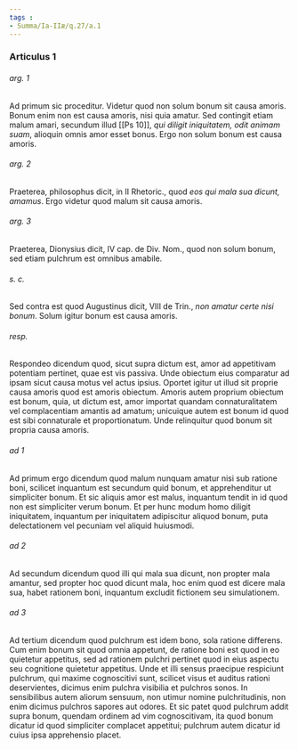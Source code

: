 ```yaml
---
tags : 
- Summa/Ia-IIæ/q.27/a.1
---
```


### Articulus 1

###### arg. 1
Ad primum sic proceditur. Videtur quod non solum bonum sit causa amoris. Bonum enim non est causa amoris, nisi quia amatur. Sed contingit etiam malum amari, secundum illud [[Ps 10]], *qui diligit iniquitatem, odit animam suam*, alioquin omnis amor esset bonus. Ergo non solum bonum est causa amoris.

###### arg. 2
Praeterea, philosophus dicit, in II Rhetoric., quod *eos qui mala sua dicunt, amamus*. Ergo videtur quod malum sit causa amoris.

###### arg. 3
Praeterea, Dionysius dicit, IV cap. de Div. Nom., quod non solum bonum, sed etiam pulchrum est omnibus amabile.

###### s. c.
Sed contra est quod Augustinus dicit, VIII de Trin., *non amatur certe nisi bonum*. Solum igitur bonum est causa amoris.

###### resp.
Respondeo dicendum quod, sicut supra dictum est, amor ad appetitivam potentiam pertinet, quae est vis passiva. Unde obiectum eius comparatur ad ipsam sicut causa motus vel actus ipsius. Oportet igitur ut illud sit proprie causa amoris quod est amoris obiectum. Amoris autem proprium obiectum est bonum, quia, ut dictum est, amor importat quandam connaturalitatem vel complacentiam amantis ad amatum; unicuique autem est bonum id quod est sibi connaturale et proportionatum. Unde relinquitur quod bonum sit propria causa amoris.

###### ad 1
Ad primum ergo dicendum quod malum nunquam amatur nisi sub ratione boni, scilicet inquantum est secundum quid bonum, et apprehenditur ut simpliciter bonum. Et sic aliquis amor est malus, inquantum tendit in id quod non est simpliciter verum bonum. Et per hunc modum homo diligit iniquitatem, inquantum per iniquitatem adipiscitur aliquod bonum, puta delectationem vel pecuniam vel aliquid huiusmodi.

###### ad 2
Ad secundum dicendum quod illi qui mala sua dicunt, non propter mala amantur, sed propter hoc quod dicunt mala, hoc enim quod est dicere mala sua, habet rationem boni, inquantum excludit fictionem seu simulationem.

###### ad 3
Ad tertium dicendum quod pulchrum est idem bono, sola ratione differens. Cum enim bonum sit quod omnia appetunt, de ratione boni est quod in eo quietetur appetitus, sed ad rationem pulchri pertinet quod in eius aspectu seu cognitione quietetur appetitus. Unde et illi sensus praecipue respiciunt pulchrum, qui maxime cognoscitivi sunt, scilicet visus et auditus rationi deservientes, dicimus enim pulchra visibilia et pulchros sonos. In sensibilibus autem aliorum sensuum, non utimur nomine pulchritudinis, non enim dicimus pulchros sapores aut odores. Et sic patet quod pulchrum addit supra bonum, quendam ordinem ad vim cognoscitivam, ita quod bonum dicatur id quod simpliciter complacet appetitui; pulchrum autem dicatur id cuius ipsa apprehensio placet.

